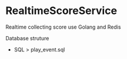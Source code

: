 # RealtimeScoreService
Realtime collecting score use Golang and Redis 

Database struture 
 - SQL > play_event.sql
